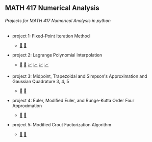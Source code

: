 ## MATH 417 Numerical Analysis
###### Projects for MATH 417 Numerical Analysis in python

* project 1: Fixed-Point Iteration Method
  * [:pencil:](p1_instructions.txt) [:hammer:](project1.py)
  
  
* project 2: Lagrange Polynomial Interpolation
  * [:pencil:](p2_instructions.txt) [:hammer:](project2.py) [:chart_with_upwards_trend:](test_p2_opt1.png) [:chart_with_upwards_trend:](test_p2_opt2.png) [:chart_with_upwards_trend:](test_p2_opt3.png) [:chart_with_upwards_trend:](test_p2_opt4.png)
  
  
* project 3: Midpoint, Trapezoidal and Simpson's Approximation and Gaussian Quadrature 3, 4, 5
  * [:pencil:](p3_instructions.txt) [:hammer:](project3.py)
  
  
* project 4: Euler, Modified Euler, and Runge-Kutta Order Four Approximation
  * [:pencil:](p4_instructions.txt) [:hammer:](project4.py)
  
  
* project 5: Modified Crout Factorization Algorithm
  * [:pencil:](p5_instructions.txt) [:hammer:](project5.py)
